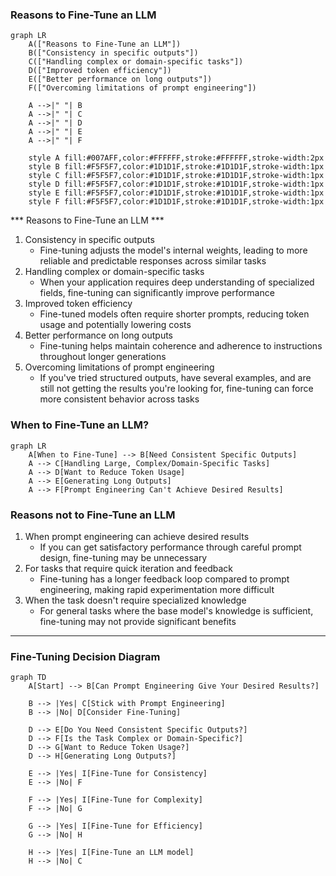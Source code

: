 ### Reasons to Fine-Tune an LLM

```mermaid
graph LR
    A(["Reasons to Fine-Tune an LLM"])
    B(["Consistency in specific outputs"])
    C(["Handling complex or domain-specific tasks"])
    D(["Improved token efficiency"])
    E(["Better performance on long outputs"])
    F(["Overcoming limitations of prompt engineering"])

    A -->|" "| B
    A -->|" "| C
    A -->|" "| D
    A -->|" "| E
    A -->|" "| F

    style A fill:#007AFF,color:#FFFFFF,stroke:#FFFFFF,stroke-width:2px
    style B fill:#F5F5F7,color:#1D1D1F,stroke:#1D1D1F,stroke-width:1px
    style C fill:#F5F5F7,color:#1D1D1F,stroke:#1D1D1F,stroke-width:1px
    style D fill:#F5F5F7,color:#1D1D1F,stroke:#1D1D1F,stroke-width:1px
    style E fill:#F5F5F7,color:#1D1D1F,stroke:#1D1D1F,stroke-width:1px
    style F fill:#F5F5F7,color:#1D1D1F,stroke:#1D1D1F,stroke-width:1px

```
*** Reasons to Fine-Tune an LLM ***

1. Consistency in specific outputs
   - Fine-tuning adjusts the model's internal weights, leading to more reliable and predictable responses across similar tasks
2. Handling complex or domain-specific tasks
   - When your application requires deep understanding of specialized fields, fine-tuning can significantly improve performance
3. Improved token efficiency
   - Fine-tuned models often require shorter prompts, reducing token usage and potentially lowering costs
4. Better performance on long outputs
   - Fine-tuning helps maintain coherence and adherence to instructions throughout longer generations
5. Overcoming limitations of prompt engineering
   - If you've tried structured outputs, have several examples, and are still not getting the results you're looking for, fine-tuning can force more consistent behavior across tasks


### When to Fine-Tune an LLM?

```mermaid
graph LR
    A[When to Fine-Tune] --> B[Need Consistent Specific Outputs]
    A --> C[Handling Large, Complex/Domain-Specific Tasks]
    A --> D[Want to Reduce Token Usage]
    A --> E[Generating Long Outputs]
    A --> F[Prompt Engineering Can't Achieve Desired Results]
```
### Reasons not to Fine-Tune an LLM
1. When prompt engineering can achieve desired results
   - If you can get satisfactory performance through careful prompt design, fine-tuning may be unnecessary
2. For tasks that require quick iteration and feedback
   - Fine-tuning has a longer feedback loop compared to prompt engineering, making rapid experimentation more difficult
3. When the task doesn't require specialized knowledge
   - For general tasks where the base model's knowledge is sufficient, fine-tuning may not provide significant benefits

---
### Fine-Tuning Decision Diagram

```mermaid
graph TD
    A[Start] --> B[Can Prompt Engineering Give Your Desired Results?]
    
    B --> |Yes| C[Stick with Prompt Engineering]
    B --> |No| D[Consider Fine-Tuning]

    D --> E[Do You Need Consistent Specific Outputs?]
    D --> F[Is the Task Complex or Domain-Specific?]
    D --> G[Want to Reduce Token Usage?]
    D --> H[Generating Long Outputs?]

    E --> |Yes| I[Fine-Tune for Consistency]
    E --> |No| F

    F --> |Yes| I[Fine-Tune for Complexity]
    F --> |No| G

    G --> |Yes| I[Fine-Tune for Efficiency]
    G --> |No| H

    H --> |Yes| I[Fine-Tune an LLM model]
    H --> |No| C

```

